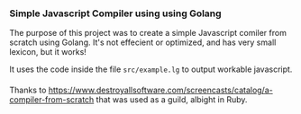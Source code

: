 ### Simple Javascript Compiler using using Golang

The purpose of this project was to create a simple Javascript comiler from scratch using Golang. It's not effecient or optimized, and has very small lexicon, but it works!

It uses the code inside the file `src/example.lg` to output workable javascript.

####

Thanks to https://www.destroyallsoftware.com/screencasts/catalog/a-compiler-from-scratch that was used as a guild, albight in Ruby.
